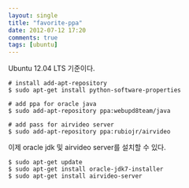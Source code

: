 ```yaml
---
layout: single
title: "favorite-ppa"
date: 2012-07-12 17:20
comments: true
tags: [ubuntu]
---
```


Ubuntu 12.04 LTS 기준이다.

	# install add-apt-repository
	$ sudo apt-get install python-software-properties

	# add ppa for oracle java
	$ sudo add-apt-repository ppa:webupd8team/java

	# add pass for airvideo server
	$ sudo add-apt-repository ppa:rubiojr/airvideo

이제 oracle jdk 및 airvideo server를 설치할 수 있다.

	$ sudo apt-get update
	$ sudo apt-get install oracle-jdk7-installer
	$ sudo apt-get install airvideo-server
